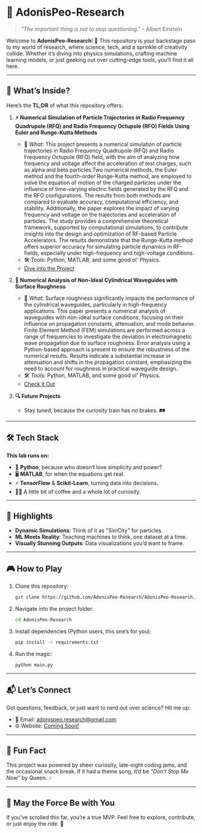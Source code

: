 
# 🌌 AdonisPeo-Research  

> _"The important thing is not to stop questioning."_ – Albert Einstein  

Welcome to **AdonisPeo-Research**! 🚀 This repository is your backstage pass to my world of research, where science, tech, and a sprinkle of creativity collide. Whether it’s diving into physics simulations, crafting machine learning models, or just geeking out over cutting-edge tools, you’ll find it all here.  

---

## 📂 What’s Inside?
Here’s the **TL;DR** of what this repository offers:  

1. **⚡ Numerical Simulation of Particle Trajectories in Radio Frequency Quadrupole (RFQ) and Radio Frequency Octupole (RFO) Fields Using Euler and Runge-Kutta Methods**  
   - 🧪 _What_: This project presents a numerical simulation of particle trajectories in Radio Frequency Quadrupole (RFQ) and Radio Frequency Octupole (RFO) field, with the aim of analyzing how frequency and voltage affect the acceleration of test charges, such as alpha and beta particles.Two numerical methods, the Euler method and the fourth-order Runge-Kutta method, are employed to solve the equation of motion of the charged particles under the influence of time-varying electric fields generated by the RFQ and the RFO configurations. The results from both methods are compared to evaluate accuracy, computational efficiency, and stability. Additionally, the paper explores the impact of varying frequency and voltage on the trajectories and acceleration of particles. The study provides a comprehensive theoretical framework, supported by computational simulations, to contribute insights into the design and optimization of RF-based Particle Accelerators. The results demonstrate that the Runge-Kutta method offers superior accuracy for simulating particle dynamics in RF-fields, especially under high-frequency and high-voltage conditions.
   - 🛠️ _Tools_: Python, MATLAB, and some good ol' Physics.  
   - [Dive into the Project](./projects/beta-particle-dynamics)  

2. **🧠 Numerical Analysis of Non-Ideal Cylindrical Waveguides with Surface Roughness**  
   - 🤖 _What_: Surface roughness significantly impacts the performance of the cylindrical waveguides, particularly in high-frequency applications. This paper presents a numerical analysis of waveguides with non-ideal surface conditions, focusing on their influence on propagation constants, attenuation, and mode behavior. Finite Element Method (FEM) simulations are performed across a range of frequencies to investigate the deviation in electromagnetic wave propagation due to surface roughness. Error analysis using a Python-based approach is present to ensure the robustness of the numerical results. Results indicate a substantial increase in attenuation and shifts in the propagation constant, emphasizing the need to account for roughness in practical waveguide design..  
   - 🛠️ _Tools_: Python, MATLAB, and some good ol' Physics. 
   - [Check it Out](./projects/ml-science)  

3. **🔍 Future Projects**  
   - Stay tuned, because the curiosity train has no brakes. 🛤️  

---

## 🛠️ Tech Stack
**This lab runs on:**  
- 🧮 **Python**, because who doesn’t love simplicity and power?  
- 🖥️ **MATLAB**, for when the equations get real.  
- ⚡ **TensorFlow** & **Scikit-Learn**, turning data into decisions.  
- 🧑‍🔬 A little bit of coffee and a whole lot of curiosity.  

---

## 🌟 Highlights
- **Dynamic Simulations**: Think of it as "SimCity" for particles.  
- **ML Meets Reality**: Teaching machines to think, one dataset at a time.  
- **Visually Stunning Outputs**: Data visualizations you’d want to frame.  

---

## 🎮 How to Play
1. Clone this repository:  
   ```bash
   git clone https://github.com/AdonisPeo-Research/AdonisPeo-Research.git
   ```
2. Navigate into the project folder:  
   ```bash
   cd AdonisPeo-Research
   ```
3. Install dependencies (Python users, this one’s for you):  
   ```bash
   pip install -r requirements.txt
   ```
4. Run the magic:  
   ```bash
   python main.py
   ```

---

## 📬 Let’s Connect  
Got questions, feedback, or just want to nerd out over science? Hit me up:  
- 📧 Email: [adonispeo.research@gmail.com](mailto:adonispeo.research@gmail.com)   
- 🌐 Website: [Coming Soon!](#)  

---

## 🎉 Fun Fact  
This project was powered by sheer curiosity, late-night coding jams, and the occasional snack break. If it had a theme song, it’d be _“Don’t Stop Me Now”_ by Queen. 🎶  

---

## 🖖 May the Force Be with You  
If you’ve scrolled this far, you’re a true MVP. Feel free to explore, contribute, or just enjoy the ride. 🚀  

